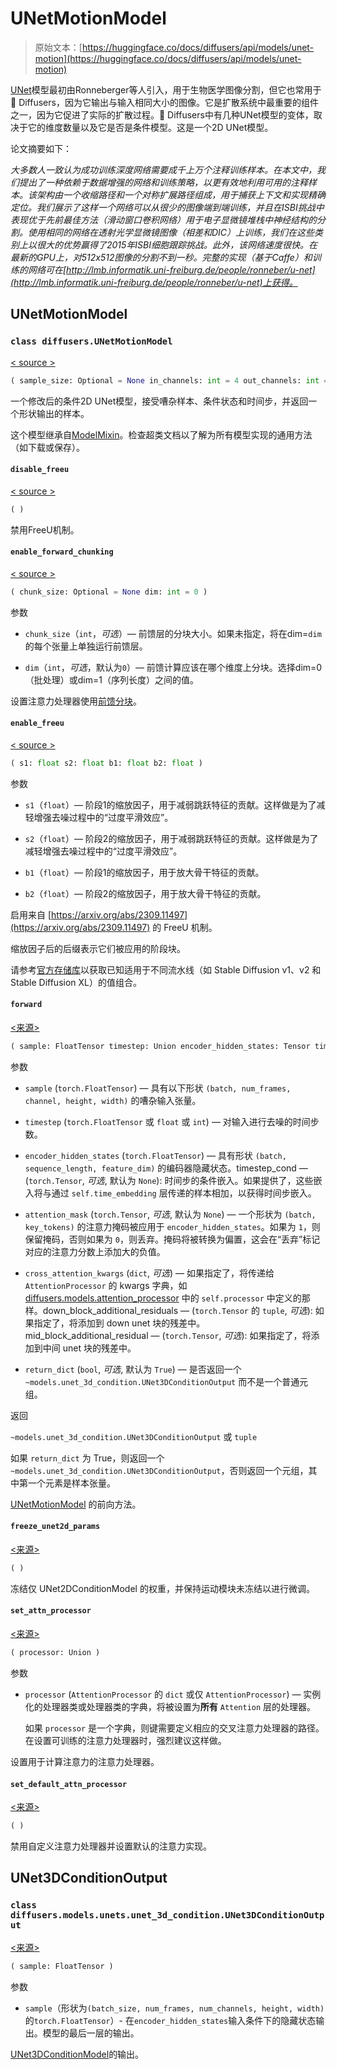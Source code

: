 # UNetMotionModel

> 原始文本：[https://huggingface.co/docs/diffusers/api/models/unet-motion](https://huggingface.co/docs/diffusers/api/models/unet-motion)

[UNet](https://huggingface.co/papers/1505.04597)模型最初由Ronneberger等人引入，用于生物医学图像分割，但它也常用于🤗 Diffusers，因为它输出与输入相同大小的图像。它是扩散系统中最重要的组件之一，因为它促进了实际的扩散过程。🤗 Diffusers中有几种UNet模型的变体，取决于它的维度数量以及它是否是条件模型。这是一个2D UNet模型。

论文摘要如下：

*大多数人一致认为成功训练深度网络需要成千上万个注释训练样本。在本文中，我们提出了一种依赖于数据增强的网络和训练策略，以更有效地利用可用的注释样本。该架构由一个收缩路径和一个对称扩展路径组成，用于捕获上下文和实现精确定位。我们展示了这样一个网络可以从很少的图像端到端训练，并且在ISBI挑战中表现优于先前最佳方法（滑动窗口卷积网络）用于电子显微镜堆栈中神经结构的分割。使用相同的网络在透射光学显微镜图像（相差和DIC）上训练，我们在这些类别上以很大的优势赢得了2015年ISBI细胞跟踪挑战。此外，该网络速度很快。在最新的GPU上，对512x512图像的分割不到一秒。完整的实现（基于Caffe）和训练的网络可在[http://lmb.informatik.uni-freiburg.de/people/ronneber/u-net](http://lmb.informatik.uni-freiburg.de/people/ronneber/u-net)上获得。*

## UNetMotionModel

### `class diffusers.UNetMotionModel`

[< source >](https://github.com/huggingface/diffusers/blob/v0.26.3/src/diffusers/models/unets/unet_motion_model.py#L176)

```py
( sample_size: Optional = None in_channels: int = 4 out_channels: int = 4 down_block_types: Tuple = ('CrossAttnDownBlockMotion', 'CrossAttnDownBlockMotion', 'CrossAttnDownBlockMotion', 'DownBlockMotion') up_block_types: Tuple = ('UpBlockMotion', 'CrossAttnUpBlockMotion', 'CrossAttnUpBlockMotion', 'CrossAttnUpBlockMotion') block_out_channels: Tuple = (320, 640, 1280, 1280) layers_per_block: int = 2 downsample_padding: int = 1 mid_block_scale_factor: float = 1 act_fn: str = 'silu' norm_num_groups: int = 32 norm_eps: float = 1e-05 cross_attention_dim: int = 1280 use_linear_projection: bool = False num_attention_heads: Union = 8 motion_max_seq_length: int = 32 motion_num_attention_heads: int = 8 use_motion_mid_block: int = True encoder_hid_dim: Optional = None encoder_hid_dim_type: Optional = None )
```

一个修改后的条件2D UNet模型，接受嘈杂样本、条件状态和时间步，并返回一个形状输出的样本。

这个模型继承自[ModelMixin](/docs/diffusers/v0.26.3/en/api/models/overview#diffusers.ModelMixin)。检查超类文档以了解为所有模型实现的通用方法（如下载或保存）。

#### `disable_freeu`

[< source >](https://github.com/huggingface/diffusers/blob/v0.26.3/src/diffusers/models/unets/unet_motion_model.py#L695)

```py
( )
```

禁用FreeU机制。

#### `enable_forward_chunking`

[< source >](https://github.com/huggingface/diffusers/blob/v0.26.3/src/diffusers/models/unets/unet_motion_model.py#L608)

```py
( chunk_size: Optional = None dim: int = 0 )
```

参数

+   `chunk_size`（`int`，*可选*）— 前馈层的分块大小。如果未指定，将在dim=`dim`的每个张量上单独运行前馈层。

+   `dim`（`int`，*可选*，默认为`0`）— 前馈计算应该在哪个维度上分块。选择dim=0（批处理）或dim=1（序列长度）之间的值。

设置注意力处理器使用[前馈分块](https://huggingface.co/blog/reformer#2-chunked-feed-forward-layers)。

#### `enable_freeu`

[< source >](https://github.com/huggingface/diffusers/blob/v0.26.3/src/diffusers/models/unets/unet_motion_model.py#L670)

```py
( s1: float s2: float b1: float b2: float )
```

参数

+   `s1`（`float`）— 阶段1的缩放因子，用于减弱跳跃特征的贡献。这样做是为了减轻增强去噪过程中的“过度平滑效应”。

+   `s2`（`float`）— 阶段2的缩放因子，用于减弱跳跃特征的贡献。这样做是为了减轻增强去噪过程中的“过度平滑效应”。

+   `b1`（`float`）— 阶段1的缩放因子，用于放大骨干特征的贡献。

+   `b2`（`float`）— 阶段2的缩放因子，用于放大骨干特征的贡献。

启用来自 [https://arxiv.org/abs/2309.11497](https://arxiv.org/abs/2309.11497) 的 FreeU 机制。

缩放因子后的后缀表示它们被应用的阶段块。

请参考[官方存储库](https://github.com/ChenyangSi/FreeU)以获取已知适用于不同流水线（如 Stable Diffusion v1、v2 和 Stable Diffusion XL）的值组合。

#### `forward`

[<来源>](https://github.com/huggingface/diffusers/blob/v0.26.3/src/diffusers/models/unets/unet_motion_model.py#L703)

```py
( sample: FloatTensor timestep: Union encoder_hidden_states: Tensor timestep_cond: Optional = None attention_mask: Optional = None cross_attention_kwargs: Optional = None added_cond_kwargs: Optional = None down_block_additional_residuals: Optional = None mid_block_additional_residual: Optional = None return_dict: bool = True ) → export const metadata = 'undefined';~models.unet_3d_condition.UNet3DConditionOutput or tuple
```

参数

+   `sample` (`torch.FloatTensor`) — 具有以下形状 `(batch, num_frames, channel, height, width)` 的嘈杂输入张量。

+   `timestep` (`torch.FloatTensor` 或 `float` 或 `int`) — 对输入进行去噪的时间步数。

+   `encoder_hidden_states` (`torch.FloatTensor`) — 具有形状 `(batch, sequence_length, feature_dim)` 的编码器隐藏状态。timestep_cond — (`torch.Tensor`, *可选*, 默认为 `None`): 时间步的条件嵌入。如果提供了，这些嵌入将与通过 `self.time_embedding` 层传递的样本相加，以获得时间步嵌入。

+   `attention_mask` (`torch.Tensor`, *可选*, 默认为 `None`) — 一个形状为 `(batch, key_tokens)` 的注意力掩码被应用于 `encoder_hidden_states`。如果为 `1`，则保留掩码，否则如果为 `0`，则丢弃。掩码将被转换为偏置，这会在“丢弃”标记对应的注意力分数上添加大的负值。

+   `cross_attention_kwargs` (`dict`, *可选*) — 如果指定了，将传递给 `AttentionProcessor` 的 kwargs 字典，如 [diffusers.models.attention_processor](https://github.com/huggingface/diffusers/blob/main/src/diffusers/models/attention_processor.py) 中的 `self.processor` 中定义的那样。down_block_additional_residuals — (`torch.Tensor` 的 `tuple`, *可选*): 如果指定了，将添加到 down unet 块的残差中。mid_block_additional_residual — (`torch.Tensor`, *可选*): 如果指定了，将添加到中间 unet 块的残差中。

+   `return_dict` (`bool`, *可选*, 默认为 `True`) — 是否返回一个 `~models.unet_3d_condition.UNet3DConditionOutput` 而不是一个普通元组。

返回

`~models.unet_3d_condition.UNet3DConditionOutput` 或 `tuple`

如果 `return_dict` 为 True，则返回一个 `~models.unet_3d_condition.UNet3DConditionOutput`，否则返回一个元组，其中第一个元素是样本张量。

[UNetMotionModel](/docs/diffusers/v0.26.3/en/api/models/unet-motion#diffusers.UNetMotionModel) 的前向方法。

#### `freeze_unet2d_params`

[<来源>](https://github.com/huggingface/diffusers/blob/v0.26.3/src/diffusers/models/unets/unet_motion_model.py#L478)

```py
( )
```

冻结仅 UNet2DConditionModel 的权重，并保持运动模块未冻结以进行微调。

#### `set_attn_processor`

[<来源>](https://github.com/huggingface/diffusers/blob/v0.26.3/src/diffusers/models/unets/unet_motion_model.py#L573)

```py
( processor: Union )
```

参数

+   `processor` (`AttentionProcessor` 的 `dict` 或仅 `AttentionProcessor`) — 实例化的处理器类或处理器类的字典，将被设置为**所有** `Attention` 层的处理器。

    如果 `processor` 是一个字典，则键需要定义相应的交叉注意力处理器的路径。在设置可训练的注意力处理器时，强烈建议这样做。

设置用于计算注意力的注意力处理器。

#### `set_default_attn_processor`

[<来源>](https://github.com/huggingface/diffusers/blob/v0.26.3/src/diffusers/models/unets/unet_motion_model.py#L650)

```py
( )
```

禁用自定义注意力处理器并设置默认的注意力实现。

## UNet3DConditionOutput

### `class diffusers.models.unets.unet_3d_condition.UNet3DConditionOutput`

[<来源>](https://github.com/huggingface/diffusers/blob/v0.26.3/src/diffusers/models/unets/unet_3d_condition.py#L51)

```py
( sample: FloatTensor )
```

参数

+   `sample`（形状为`(batch_size, num_frames, num_channels, height, width)`的`torch.FloatTensor`）- 在`encoder_hidden_states`输入条件下的隐藏状态输出。模型的最后一层的输出。

[UNet3DConditionModel](/docs/diffusers/v0.26.3/en/api/models/unet3d-cond#diffusers.UNet3DConditionModel)的输出。
